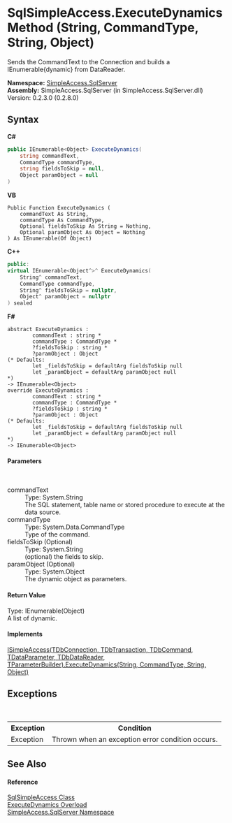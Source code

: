 # SqlSimpleAccess.ExecuteDynamics Method (String, CommandType, String, Object)
 

Sends the CommandText to the Connection and builds a IEnumerable{dynamic} from DataReader.

**Namespace:**&nbsp;<a href="N_SimpleAccess_SqlServer">SimpleAccess.SqlServer</a><br />**Assembly:**&nbsp;SimpleAccess.SqlServer (in SimpleAccess.SqlServer.dll) Version: 0.2.3.0 (0.2.8.0)

## Syntax

**C#**<br />
``` C#
public IEnumerable<Object> ExecuteDynamics(
	string commandText,
	CommandType commandType,
	string fieldsToSkip = null,
	Object paramObject = null
)
```

**VB**<br />
``` VB
Public Function ExecuteDynamics ( 
	commandText As String,
	commandType As CommandType,
	Optional fieldsToSkip As String = Nothing,
	Optional paramObject As Object = Nothing
) As IEnumerable(Of Object)
```

**C++**<br />
``` C++
public:
virtual IEnumerable<Object^>^ ExecuteDynamics(
	String^ commandText, 
	CommandType commandType, 
	String^ fieldsToSkip = nullptr, 
	Object^ paramObject = nullptr
) sealed
```

**F#**<br />
``` F#
abstract ExecuteDynamics : 
        commandText : string * 
        commandType : CommandType * 
        ?fieldsToSkip : string * 
        ?paramObject : Object 
(* Defaults:
        let _fieldsToSkip = defaultArg fieldsToSkip null
        let _paramObject = defaultArg paramObject null
*)
-> IEnumerable<Object> 
override ExecuteDynamics : 
        commandText : string * 
        commandType : CommandType * 
        ?fieldsToSkip : string * 
        ?paramObject : Object 
(* Defaults:
        let _fieldsToSkip = defaultArg fieldsToSkip null
        let _paramObject = defaultArg paramObject null
*)
-> IEnumerable<Object> 
```


#### Parameters
&nbsp;<dl><dt>commandText</dt><dd>Type: System.String<br />The SQL statement, table name or stored procedure to execute at the data source.</dd><dt>commandType</dt><dd>Type: System.Data.CommandType<br />Type of the command.</dd><dt>fieldsToSkip (Optional)</dt><dd>Type: System.String<br />(optional) the fields to skip.</dd><dt>paramObject (Optional)</dt><dd>Type: System.Object<br />The dynamic object as parameters.</dd></dl>

#### Return Value
Type: IEnumerable(Object)<br />A list of dynamic.

#### Implements
<a href="M_SimpleAccess_Core_ISimpleAccess_6_ExecuteDynamics">ISimpleAccess(TDbConnection, TDbTransaction, TDbCommand, TDataParameter, TDbDataReader, TParameterBuilder).ExecuteDynamics(String, CommandType, String, Object)</a><br />

## Exceptions
&nbsp;<table><tr><th>Exception</th><th>Condition</th></tr><tr><td>Exception</td><td>Thrown when an exception error condition occurs.</td></tr></table>

## See Also


#### Reference
<a href="T_SimpleAccess_SqlServer_SqlSimpleAccess">SqlSimpleAccess Class</a><br /><a href="Overload_SimpleAccess_SqlServer_SqlSimpleAccess_ExecuteDynamics">ExecuteDynamics Overload</a><br /><a href="N_SimpleAccess_SqlServer">SimpleAccess.SqlServer Namespace</a><br />